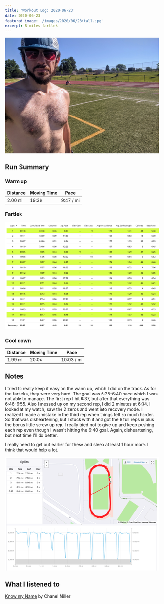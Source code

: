 ```yaml
---
title: 'Workout Log: 2020-06-23'
date: 2020-06-23
featured_image: '/images/2020/06/23/tall.jpg'
excerpt: 8 miles fartlek
---
```


![](/images/2020/06/23/wide.jpg)

## Run Summary

### Warm up

| Distance   | Moving Time          	| Pace        |
|------------|------------------------|-------------|
|  2.00 mi   |    19:36               |  9:47 / mi  |

### Fartlek

![](/images/2020/06/23/splits.png)

### Cool down

| Distance   | Moving Time          	| Pace        |
|------------|------------------------|-------------|
|  1.99 mi   |    20:04               | 10:03 / mi  |

## Notes

I tried to really keep it easy on the warm up, which I did on the track. As for the fartleks, they were very hard. The goal was 6:25-6:40 pace which I was not able to manage. The first rep I hit 6:37, but after that everything was 6:46-6:55. Also I messed up on my second rep, I did 2 minutes at 6:34. I looked at my watch, saw the 2 zeros and went into recovery mode. I realized I made a mistake in the third rep when things felt so much harder. So that was disheartening, but I stuck with it and got the 8 full reps in plus the bonus little screw up rep. I really tried not to give up and keep pushing each rep even though I wasn't hitting the 6:40 goal. Again, disheartening, but next time I'll do better.

I really need to get out earlier for these and sleep at least 1 hour more. I think that would help a lot.

![](/images/2020/06/23/route.png)

## What I listened to
[Know my Name](https://www.goodreads.com/book/show/50196744-know-my-name) by Chanel Miller
